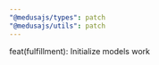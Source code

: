 ```yaml
---
"@medusajs/types": patch
"@medusajs/utils": patch
---
```


feat(fulfillment): Initialize models work
